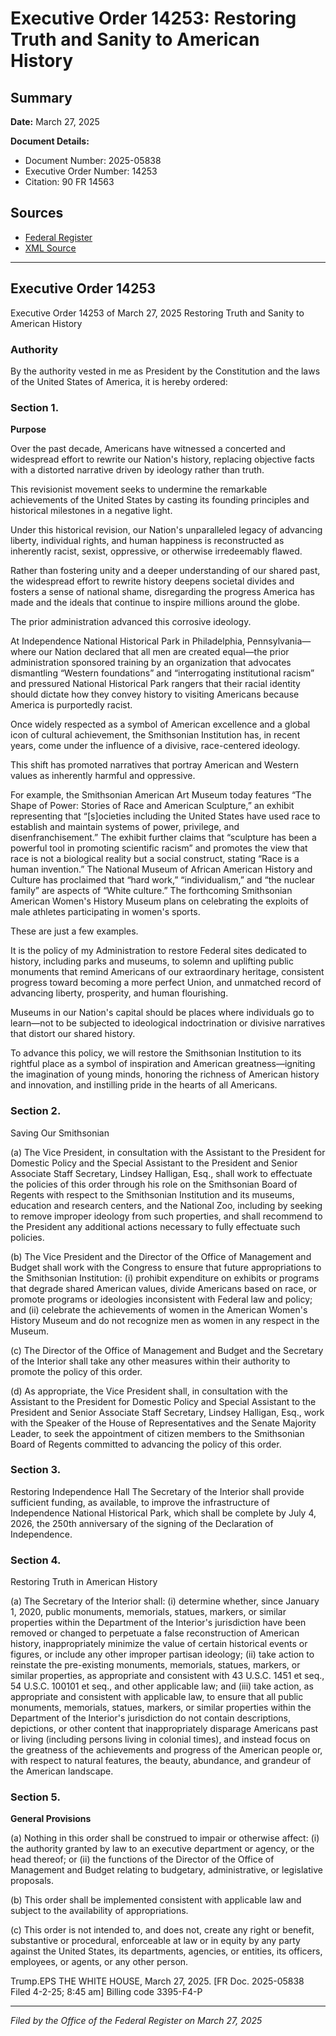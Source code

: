 # Executive Order 14253: Restoring Truth and Sanity to American History

## Summary

**Date:** March 27, 2025

**Document Details:**
- Document Number: 2025-05838
- Executive Order Number: 14253
- Citation: 90 FR 14563

## Sources
- [Federal Register](https://www.federalregister.gov/documents/2025/04/03/2025-05838/restoring-truth-and-sanity-to-american-history)
- [XML Source](https://www.federalregister.gov/documents/full_text/xml/2025/04/03/2025-05838.xml)

---

## Executive Order 14253

Executive Order 14253 of March 27, 2025
Restoring Truth and Sanity to American History
### Authority

By the authority vested in me as President by the Constitution and the laws of the United States of America, it is hereby ordered:
### Section 1.

**Purpose**

Over the past decade, Americans have witnessed a concerted and widespread effort to rewrite our Nation's history, replacing objective facts with a distorted narrative driven by ideology rather than truth.

This revisionist movement seeks to undermine the remarkable achievements of the United States by casting its founding principles and historical milestones in a negative light.

Under this historical revision, our Nation's unparalleled legacy of advancing liberty, individual rights, and human happiness is reconstructed as inherently racist, sexist, oppressive, or otherwise irredeemably flawed.

Rather than fostering unity and a deeper understanding of our shared past, the widespread effort to rewrite history deepens societal divides and fosters a sense of national shame, disregarding the progress America has made and the ideals that continue to inspire millions around the globe.

The prior administration advanced this corrosive ideology.

At Independence National Historical Park in Philadelphia, Pennsylvania—where our Nation declared that all men are created equal—the prior administration sponsored training by an organization that advocates dismantling “Western foundations” and “interrogating institutional racism” and pressured National Historical Park rangers that their racial identity should dictate how they convey history to visiting Americans because America is purportedly racist.

Once widely respected as a symbol of American excellence and a global icon of cultural achievement, the Smithsonian Institution has, in recent years, come under the influence of a divisive, race-centered ideology.

This shift has promoted narratives that portray American and Western values as inherently harmful and oppressive.

For example, the Smithsonian American Art Museum today features “The Shape of Power: Stories of Race and American Sculpture,” an exhibit representing that “[s]ocieties including the United States have used race to establish and maintain systems of power, privilege, and disenfranchisement.” The exhibit further claims that “sculpture has been a powerful tool in promoting scientific racism” and promotes the view that race is not a biological reality but a social construct, stating “Race is a human invention.”
The National Museum of African American History and Culture has proclaimed that “hard work,” “individualism,” and “the nuclear family” are aspects of “White culture.” The forthcoming Smithsonian American Women's History Museum plans on celebrating the exploits of male athletes participating in women's sports.

These are just a few examples.

It is the policy of my Administration to restore Federal sites dedicated to history, including parks and museums, to solemn and uplifting public monuments that remind Americans of our extraordinary heritage, consistent progress toward becoming a more perfect Union, and unmatched record of advancing liberty, prosperity, and human flourishing.

Museums in our Nation's capital should be places where individuals go to learn—not to be subjected to ideological indoctrination or divisive narratives that distort our shared history.

To advance this policy, we will restore the Smithsonian Institution to its rightful place as a symbol of inspiration and American greatness—igniting 
the imagination of young minds, honoring the richness of American history and innovation, and instilling pride in the hearts of all Americans.
### Section 2.

Saving Our Smithsonian

(a) The Vice President, in consultation with the Assistant to the President for Domestic Policy and the Special Assistant to the President and Senior Associate Staff Secretary, Lindsey Halligan, Esq., shall work to effectuate the policies of this order through his role on the Smithsonian Board of Regents with respect to the Smithsonian Institution and its museums, education and research centers, and the National Zoo, including by seeking to remove improper ideology from such properties, and shall recommend to the President any additional actions necessary to fully effectuate such policies.

(b) The Vice President and the Director of the Office of Management and Budget shall work with the Congress to ensure that future appropriations to the Smithsonian Institution:
    (i) prohibit expenditure on exhibits or programs that degrade shared American values, divide Americans based on race, or promote programs or ideologies inconsistent with Federal law and policy; and
    (ii) celebrate the achievements of women in the American Women's History Museum and do not recognize men as women in any respect in the Museum.

(c) The Director of the Office of Management and Budget and the Secretary of the Interior shall take any other measures within their authority to promote the policy of this order.

(d) As appropriate, the Vice President shall, in consultation with the Assistant to the President for Domestic Policy and Special Assistant to the President and Senior Associate Staff Secretary, Lindsey Halligan, Esq., work with the Speaker of the House of Representatives and the Senate Majority Leader, to seek the appointment of citizen members to the Smithsonian Board of Regents committed to advancing the policy of this order.
### Section 3.

Restoring Independence Hall
The Secretary of the Interior shall provide sufficient funding, as available, to improve the infrastructure of Independence National Historical Park, which shall be complete by July 4, 2026, the 250th anniversary of the signing of the Declaration of Independence.
### Section 4.

Restoring Truth in American History

(a) The Secretary of the Interior shall:
    (i) determine whether, since January 1, 2020, public monuments, memorials, statues, markers, or similar properties within the Department of the Interior's jurisdiction have been removed or changed to perpetuate a false reconstruction of American history, inappropriately minimize the value of certain historical events or figures, or include any other improper partisan ideology;
    (ii) take action to reinstate the pre-existing monuments, memorials, statues, markers, or similar properties, as appropriate and consistent with 43 U.S.C. 1451 
et seq.,
54 U.S.C. 100101 
et seq.,
and other applicable law; and
    (iii) take action, as appropriate and consistent with applicable law, to ensure that all public monuments, memorials, statues, markers, or similar properties within the Department of the Interior's jurisdiction do not contain descriptions, depictions, or other content that inappropriately disparage Americans past or living (including persons living in colonial times), and instead focus on the greatness of the achievements and progress of the American people or, with respect to natural features, the beauty, abundance, and grandeur of the American landscape.
### Section 5.

**General Provisions**

(a) Nothing in this order shall be construed to impair or otherwise affect:
    (i) the authority granted by law to an executive department or agency, or the head thereof; or
    (ii) the functions of the Director of the Office of Management and Budget relating to budgetary, administrative, or legislative proposals.

(b) This order shall be implemented consistent with applicable law and subject to the availability of appropriations.

(c) This order is not intended to, and does not, create any right or benefit, substantive or procedural, enforceable at law or in equity by any party against the United States, its departments, agencies, or entities, its officers, employees, or agents, or any other person.

Trump.EPS
THE WHITE HOUSE,
March 27, 2025.
[FR Doc. 2025-05838 
Filed 4-2-25; 8:45 am]
Billing code 3395-F4-P

---

*Filed by the Office of the Federal Register on March 27, 2025*
